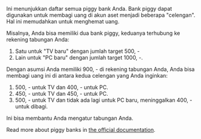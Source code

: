 Ini menunjukkan daftar semua piggy bank Anda. Bank piggy dapat digunakan untuk membagi uang di akun aset menjadi beberapa "celengan". Hal ini memudahkan untuk menghemat uang.

Misalnya, Anda bisa memiliki dua bank piggy, keduanya terhubung ke rekening tabungan Anda:

1. Satu untuk "TV baru" dengan jumlah target 500, -
2. Lain untuk "PC baru" dengan jumlah target 1000, -.

Dengan asumsi Anda memiliki 900, - di rekening tabungan Anda, Anda bisa membagi uang ini di antara kedua celengan yang Anda inginkan:

1. 500, - untuk TV dan 400, - untuk PC.
2. 450, - untuk TV dan 450, - untuk PC.
3. 500, - untuk TV dan tidak ada lagi untuk PC baru, meninggalkan 400, - untuk dibagi.

Ini bisa membantu Anda mengatur tabungan Anda.

Read more about piggy banks in [the official documentation](https://docs.firefly-iii.org/advanced-concepts/piggies).